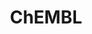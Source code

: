 ---
layout: default
bigquery: https://console.cloud.google.com/bigquery?p=patents-public-data&d=ebi_chembl&page=dataset
citation: '"The ChEMBL database in 2017." Anna Gaulton, Anne Hersey, Michał Nowotka,
  A Patrícia Bento, Jon Chambers, David Mendez, Prudence Mutowo, Francis Atkinson,
  Louisa J Bellis, Elena Cibrián-Uhalte, Mark Davies, Nathan Dedman, Anneli Karlsson,
  María Paula Magariños, John P Overington, George Papadatos, Ines Smit, Andrew R
  Leach Nucleic acids Research (2017) 45 (Database Issue), D945-D954'
contributors: European Bioinformatics Institute
cost: None
description: ChEMBL Data is a manually curated database of small molecules used in
  drug discovery, including information about existing patented drugs.
documentation: 'schema: https://www.ebi.ac.uk/chembl/db_schema


  '
last_edit: 04/13/2022, 04:41:41
location: https://console.cloud.google.com/marketplace/product/google_patents_public_datasets/chembl
maintained_by: EMBL-EBI, an outstation of European Molecular Biology Laboratory
related_publications: '

  ChEMBL: towards direct deposition of bioassay data.


  Mendez D, Gaulton A, Bento AP, Chambers J, De Veij M, Félix E, Magariños MP, Mosquera
  JF, Mutowo P, Nowotka M, Gordillo-Marañón M, Hunter F, Junco L, Mugumbate G, Rodriguez-Lopez
  M, Atkinson F, Bosc N, Radoux CJ, Segura-Cabrera A, Hersey A, Leach AR.


  — Nucleic Acids Res. 2019; 47(D1):D930-D940. doi: 10.1093/nar/gky1075

  '
schema_fields:
- qed_weighted
- relationship_desc
- cpd_str_alert_id
- warning_id
- publication_number
- doc_id
- indref_id
- assay_cell_type
- published_relation
- assay_organism
- value
- path
- protein_class_synonym
- cell_ontology_id
- relationship
- short_name
- irac_class_id
- co_stem_id
- ddd_value
- acd_logp
- l4
- patent_id
- assay_test_type
- level4_description
- cell_source_organism
- product_id
- warnref_id
- metref_id
- component_id
- title
- chebi_par_id
- upper_value
- natural_product
- sequence_md5sum
- cellosaurus_id
- component_synonym
- pref_name
- submission_date
- num_lipinski_ro5_violations
- published_value
- efo_id
- biocomp_id
- trade_name
- result_flag
- standard_upper_value
- source_domain_id
- binding_site_comment
- mw_monoisotopic
- normal_range_min
- component_type
- bto_id
- site_name
- who_name
- topical
- domain_name
- entity_type
- atc_code
- l2
- ref_id
- usan_stem_definition
- withdrawn_year
- rtb
- action_type
- ridx
- go_id
- withdrawn_class
- log_id
- sequence
- journal
- curated_by
- patent_no
- drug_record_id
- major_class
- innovator_company
- availability_type
- mc_tax_id
- tissue_id
- efo_term
- acd_most_apka
- level5
- warning_type
- patent_expire_date
- last_active
- relationship_type
- updated_by
- standard_inchi
- standard_value
- warning_country
- company
- pathway_id
- active_ingredient
- src_id
- direct_interaction
- stem_class
- prediction_method
- frac_class_id
- assay_source
- le
- tax_id
- status
- ap_id
- protclasssyn_id
- annotation
- drug_substance_flag
- homologue
- dosage_form
- creation_date
- target_desc
- pubmed_id
- active_molregno
- disease_efficacy
- type
- definition
- helm_notation
- authors
- usan_stem
- applicant_full_name
- db_source
- first_page
- cell_name
- syn_type
- level2_description
- canonical_smiles
- met_conversion
- label
- comp_go_id
- smid
- parent_id
- start_position
- standard_flag
- actsm_id
- cx_most_bpka
- assay_tissue
- doc_type
- prodrug
- assay_param_id
- set_name
- molecular_mechanism
- confidence
- mechanism_of_action
- previous_company
- accession
- bao_endpoint
- clo_id
- cell_description
- research_stem
- hba_lipinski
- nda_type
- l6
- pathway_key
- oc_id
- enzyme_tid
- bao_format
- aromatic_rings
- metabolite_record_id
- ad_type
- tid_fixed
- parent_molregno
- aspect
- site_residues
- parent_go_id
- mc_target_accession
- synonyms
- irac_code
- predbind_id
- standard_units
- downgraded
- name
- alogp
- chembl_id
- usan_substem
- l3
- class_type
- ro3_pass
- substrate_record_id
- polymer_flag
- heavy_atoms
- drugind_id
- variant_id
- molregno
- full_molformula
- molecular_species
- aidx
- withdrawn_country
- last_page
- isoform
- activity_count
- protein_class_id
- hrac_code
- stat
- cx_most_apka
- ddd_units
- acd_logd
- compound_name
- ingredient
- assay_subcellular_fraction
- mec_id
- withdrawn_reason
- cidx
- parenteral
- target_type
- organism
- alert_name
- target_mapping
- cl_lincs_id
- mc_target_name
- cx_logd
- level4
- inorganic_flag
- cell_source_tax_id
- mesh_id
- formulation_id
- comments
- assay_category
- caloha_id
- activity_id
- units
- compd_id
- level1_description
- hba
- source
- hbd
- dosed_ingredient
- enzyme_name
- record_id
- domain_id
- site_id
- molsyn_id
- uberon_id
- entity_id
- ref_type
- mol_hrac_id
- src_short_name
- warning_class
- targcomp_id
- parameter_value
- withdrawn_flag
- warning_year
- doi
- standard_inchi_key
- mc_target_type
- sitecomp_id
- description
- ddd_admr
- level2
- mol_irac_id
- qudt_units
- max_phase_for_ind
- alert_id
- l7
- drug_product_flag
- published_units
- met_id
- ass_cls_map_id
- first_in_class
- domain_description
- who_extra
- met_comment
- mol_atc_id
- molfile
- issue
- assay_type
- level1
- db_version
- normal_range_max
- rgid
- idx
- num_ro5_violations
- assay_desc
- activity_comment
- potential_duplicate
- selectivity_comment
- assay_strain
- src_assay_id
- cell_id
- curation_comment
- mc_organism
- l8
- standard_type
- country
- assay_id
- version
- max_phase
- oral
- indication_class
- sei
- patent_use_code
- job_id
- tbl
- priority
- first_approval
- src_compound_id
- acd_most_bpka
- ddd_comment
- usan_stem_id
- frac_code
- smarts
- chirality
- comp_class_id
- class_level
- ref_url
- species_group_flag
- compsyn_id
- cx_logp
- mecref_id
- num_alerts
- std_act_id
- lle
- level3
- mw_freebase
- as_id
- bao_id
- targrel_id
- tid
- prod_pat_id
- black_box_warning
- year
- src_description
- structure_type
- full_mwt
- mechanism_comment
- molecule_type
- domain_type
- usan_year
- mol_frac_id
- confidence_score
- standard_text_value
- updated_on
- delist_flag
- assay_class_id
- related_tid
- warning_description
- parent_type
- uo_units
- l5
- hbd_lipinski
- subgroup
- parameter_type
- end_position
- approval_date
- route
- l1
- text_value
- protein_class_desc
- mutation
- orig_description
- published_type
- cell_source_tissue
- stem
- data_validity_comment
- strength
- bei
- hrac_class_id
- abstract
- toid
- assay_tax_id
- mesh_heading
- alert_set_id
- pchembl_value
- res_stem_id
- level3_description
- therapeutic_flag
- volume
- standard_relation
- psa
- compound_key
- relation
- ddd_id
shortname: chembl
tags:
- biotechnology
- health
- chemical
- bioinformatics
- medical
terms_of_use: CC BY-SA 3.0
title: ChEMBL
uuid: e232a192-965c-4ec9-904c-155b6dfe56c5
---